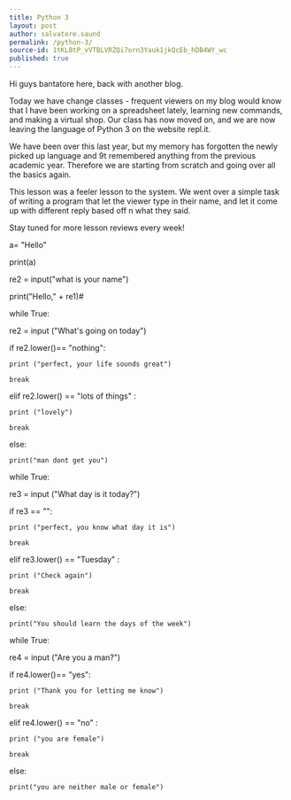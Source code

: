 ```yaml
---
title: Python 3
layout: post
author: salvatore.saund
permalink: /python-3/
source-id: 1tKLBtP_vVTBLVRZQi7orn3Yauk1jkQcEb_hDB4WY_wc
published: true
---
```

Hi guys bantatore here, back with another blog. 

Today we have change classes - frequent viewers on my blog would know that I have been working on a spreadsheet lately, learning new commands, and making a virtual shop. Our class has now moved on, and we are now leaving the language of Python 3 on the website repl.it. 

We have been over this last year, but my memory has forgotten the newly picked up language and 9t remembered anything from the previous academic year. Therefore we are starting from scratch and going over all the basics again.

This lesson was a feeler lesson to the system. We went over a simple task of writing a program that let the viewer type in their name, and let it come up with different reply based off n what they said. 

Stay tuned for more lesson reviews every week!

a= "Hello"

print(a)

re2 = input("what is your name")

print("Hello," + re1)#

while True:

  re2 = input ("What's going on today")

  if re2.lower()== "nothing":

    print ("perfect, your life sounds great")

    break

  elif re2.lower() == "lots of things" :

    print ("lovely")

    break

  else: 

    print("man dont get you")

  

  

while True:

  re3 = input ("What day is it today?")

  if re3 == "":

    print ("perfect, you know what day it is")

    break

  elif re3.lower() == "Tuesday" :

    print ("Check again")

    break

  else: 

    print("You should learn the days of the week")

  

while True:

  re4 = input ("Are you a man?")

  if re4.lower()== "yes":

    print ("Thank you for letting me know")

    break

  elif re4.lower() == "no" :

    print ("you are female")

    break

  else: 

    print("you are neither male or female")

